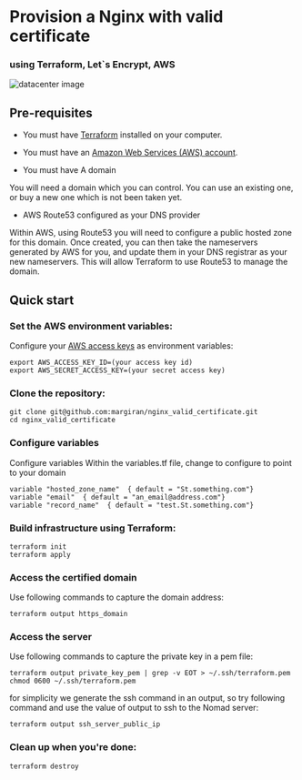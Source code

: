 # Provision a Nginx with valid certificate

### using Terraform, Let`s Encrypt, AWS 

![datacenter image](https://github.com/margiran/nginx_valid_certificate/blob/master/diagram/nginx_valid_certificate.png?raw=true)

## Pre-requisites

* You must have [Terraform](https://www.terraform.io/downloads) installed on your computer. 
* You must have an [Amazon Web Services (AWS) account](http://aws.amazon.com/).

* You must have A domain

You will need a domain which you can control. You can use an existing one, or buy a new one which is not been taken yet. 

* AWS Route53 configured as your DNS provider

Within AWS, using Route53 you will need to configure a public hosted zone for this domain. Once created, you can then take the nameservers generated by AWS for you, and update them in your DNS registrar as your new nameservers. This will allow Terraform to use Route53 to manage the domain.


## Quick start

### Set the AWS environment variables:

Configure your [AWS access 
keys](http://docs.aws.amazon.com/general/latest/gr/aws-sec-cred-types.html#access-keys-and-secret-access-keys) as 
environment variables:
```
export AWS_ACCESS_KEY_ID=(your access key id)
export AWS_SECRET_ACCESS_KEY=(your secret access key)
```

### Clone the repository:

```
git clone git@github.com:margiran/nginx_valid_certificate.git
cd nginx_valid_certificate
```

### Configure variables 
Configure variables Within the variables.tf file, change to configure to point to your domain 

```
variable "hosted_zone_name"  { default = "St.something.com"}
variable "email"  { default = "an_email@address.com"}
variable "record_name"  { default = "test.St.something.com"}
```

### Build infrastructure using Terraform:

```
terraform init
terraform apply
```

### Access the certified domain

Use following commands to capture the domain address:

```
terraform output https_domain
```

### Access the server

Use following commands to capture the private key in a pem file:

```
terraform output private_key_pem | grep -v EOT > ~/.ssh/terraform.pem
chmod 0600 ~/.ssh/terraform.pem
```

for simplicity we generate the ssh command in an output, so try following command and use the value of output to ssh to the Nomad server:

```
terraform output ssh_server_public_ip
```

### Clean up when you're done:

```
terraform destroy
```
